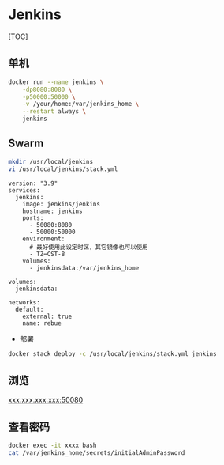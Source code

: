 # Jenkins

[TOC]

## 单机

```sh
docker run --name jenkins \
    -dp8080:8080 \
    -p50000:50000 \
    -v /your/home:/var/jenkins_home \
    --restart always \
    jenkins
```

## Swarm

```sh
mkdir /usr/local/jenkins
vi /usr/local/jenkins/stack.yml
```

```yaml{.line-numbers}
version: "3.9"
services:
  jenkins:
    image: jenkins/jenkins
    hostname: jenkins
    ports:
      - 50080:8080
      - 50000:50000
    environment:
      # 最好使用此设定时区，其它镜像也可以使用
      - TZ=CST-8
    volumes:
      - jenkinsdata:/var/jenkins_home

volumes:
  jenkinsdata:

networks:
  default:
    external: true
    name: rebue
```

- 部署

```sh
docker stack deploy -c /usr/local/jenkins/stack.yml jenkins
```

## 浏览

<xxx.xxx.xxx.xxx:50080>

## 查看密码

```sh
docker exec -it xxxx bash
cat /var/jenkins_home/secrets/initialAdminPassword
```
